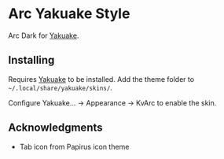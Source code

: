 # Arc Yakuake Style
Arc Dark for [Yakuake](https://apps.kde.org/yakuake/).

## Installing
Requires [Yakuake](https://apps.kde.org/yakuake/) to be installed. Add the theme folder to ```~/.local/share/yakuake/skins/```.

Configure Yakuake... -> Appearance -> KvArc to enable the skin.

## Acknowledgments
* Tab icon from Papirus icon theme
